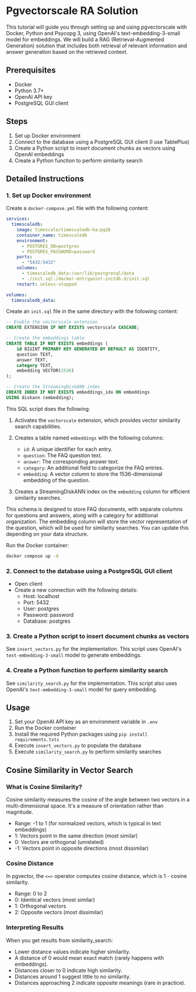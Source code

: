 # Pgvectorscale RA Solution

This tutorial will guide you through setting up and using pgvectorscale with Docker, Python and Psycopg 3, using OpenAI's text-embedding-3-small model for embeddings. We will build a RAG (Retrieval-Augmented Generation) solution that includes both retrieval of relevant information and answer generation based on the retrieved context.

## Prerequisites

- Docker
- Python 3.7+
- OpenAI API key
- PostgreSQL GUI client

## Steps

1. Set up Docker environment
2. Connect to the database using a PostgreSQL GUI client (I use TablePlus)
3. Create a Python script to insert document chunks as vectors using OpenAI embeddings
4. Create a Python function to perform similarity search

## Detailed Instructions

### 1. Set up Docker environment

Create a `docker-compose.yml` file with the following content:

```yaml
services:
  timescaledb:
    image: timescale/timescaledb-ha:pg16
    container_name: timescaledb
    environment:
      - POSTGRES_DB=postgres
      - POSTGRES_PASSWORD=password
    ports:
      - "5432:5432"
    volumes:
      - timescaledb_data:/var/lib/postgresql/data
      - ./init.sql:/docker-entrypoint-initdb.d/init.sql
    restart: unless-stopped

volumes:
  timescaledb_data:
```

Create an `init.sql` file in the same directory with the following content:

```sql
-- Enable the vectorscale extension
CREATE EXTENSION IF NOT EXISTS vectorscale CASCADE;

-- Create the embeddings table
CREATE TABLE IF NOT EXISTS embeddings (
    id BIGINT PRIMARY KEY GENERATED BY DEFAULT AS IDENTITY,
    question TEXT,
    answer TEXT,
    category TEXT,
    embedding VECTOR(1536)
);

-- Create the StreamingDiskANN index
CREATE INDEX IF NOT EXISTS embeddings_idx ON embeddings
USING diskann (embedding);
```

This SQL script does the following:

1. Activates the `vectorscale` extension, which provides vector similarity search capabilities.

2. Creates a table named `embeddings` with the following columns:
   - `id`: A unique identifier for each entry.
   - `question`: The FAQ question text.
   - `answer`: The corresponding answer text.
   - `category`: An additional field to categorize the FAQ entries.
   - `embedding`: A vector column to store the 1536-dimensional embedding of the question.

3. Creates a StreamingDiskANN index on the `embedding` column for efficient similarity searches.

This schema is designed to store FAQ documents, with separate columns for questions and answers, along with a category for additional organization. The embedding column will store the vector representation of the question, which will be used for similarity searches. You can update this depending on your data structure.

Run the Docker container:

```bash
docker compose up -d
```

### 2. Connect to the database using a PostgreSQL GUI client

- Open client
- Create a new connection with the following details:
  - Host: localhost
  - Port: 5432
  - User: postgres
  - Password: password
  - Database: postgres

### 3. Create a Python script to insert document chunks as vectors

See `insert_vectors.py` for the implementation. This script uses OpenAI's `text-embedding-3-small` model to generate embeddings.

### 4. Create a Python function to perform similarity search

See `similarity_search.py` for the implementation. This script also uses OpenAI's `text-embedding-3-small` model for query embedding.

## Usage

1. Set your OpenAI API key as an environment variable in `.env`
2. Run the Docker container
3. Install the required Python packages using `pip install requirements.txts`
4. Execute `insert_vectors.py` to populate the database
5. Execute `similarity_search.py` to perform similarity searches

## Cosine Similarity in Vector Search

### What is Cosine Similarity?

Cosine similarity measures the cosine of the angle between two vectors in a multi-dimensional space. It's a measure of orientation rather than magnitude.

- Range: -1 to 1 (for normalized vectors, which is typical in text embeddings)
- 1: Vectors point in the same direction (most similar)
- 0: Vectors are orthogonal (unrelated)
- -1: Vectors point in opposite directions (most dissimilar)

### Cosine Distance

In pgvector, the `<=>` operator computes cosine distance, which is 1 - cosine similarity.

- Range: 0 to 2
- 0: Identical vectors (most similar)
- 1: Orthogonal vectors
- 2: Opposite vectors (most dissimilar)

### Interpreting Results

When you get results from similarity_search:

- Lower distance values indicate higher similarity.
- A distance of 0 would mean exact match (rarely happens with embeddings).
- Distances closer to 0 indicate high similarity.
- Distances around 1 suggest little to no similarity.
- Distances approaching 2 indicate opposite meanings (rare in practice).
